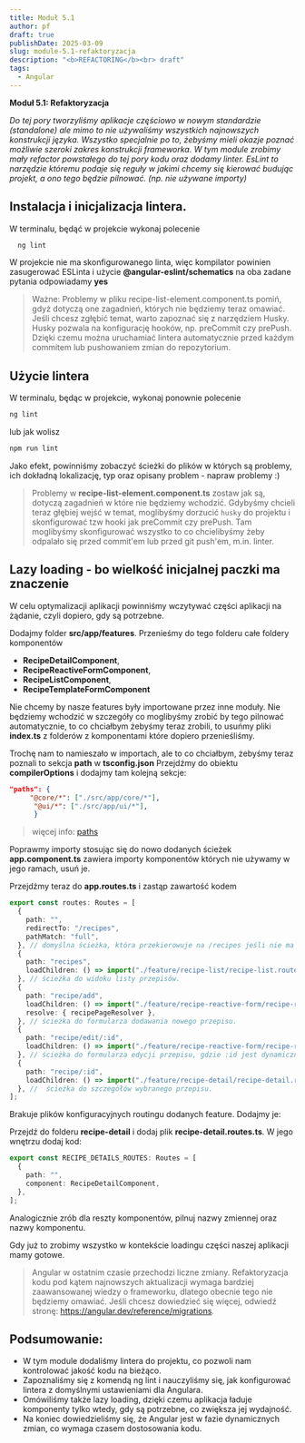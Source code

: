```yaml
---
title: Moduł 5.1
author: pf
draft: true
publishDate: 2025-03-09
slug: module-5.1-refaktoryzacja
description: "<b>REFACTORING</b><br> draft"
tags:
  - Angular
---
```


**Moduł 5.1: Refaktoryzacja**

_Do tej pory tworzyliśmy aplikacje częściowo w nowym standardzie (standalone) ale mimo to nie używaliśmy wszystkich najnowszych konstrukcji języka.
Wszystko specjalnie po to, żebyśmy mieli okazje poznać możliwie szeroki zakres konstrukcji frameworka.
W tym module zrobimy mały refactor powstałego do tej pory kodu oraz dodamy linter.
EsLint to narzędzie któremu podaje się reguły w jakimi chcemy się kierować budując projekt, a ono tego będzie pilnować. (np. nie używane importy)_

## Instalacja i inicjalizacja lintera.

W terminalu, będąć w projekcie wykonaj polecenie

```bash
  ng lint
```

W projekcie nie ma skonfigurowanego linta, więc kompilator powinien zasugerować ESLinta i użycie **@angular-eslint/schematics** na oba zadane pytania odpowiadamy **yes**

> Ważne: Problemy w pliku recipe-list-element.component.ts pomiń, gdyż dotyczą one zagadnień, których nie będziemy teraz omawiać.
> Jeśli chcesz zgłębić temat, warto zapoznać się z narzędziem Husky.
> Husky pozwala na konfigurację hooków, np. preCommit czy prePush.
> Dzięki czemu można uruchamiać lintera automatycznie przed każdym commitem lub pushowaniem zmian do repozytorium.

## Użycie lintera

W terminalu, będąc w projekcie, wykonaj ponownie polecenie

```bash
ng lint
```

lub jak wolisz

```bash
npm run lint
```

Jako efekt, powinniśmy zobaczyć ścieżki do plików w których są problemy, ich dokładną lokalizację, typ oraz opisany problem - napraw problemy :)

> Problemy w **recipe-list-element.component.ts** zostaw jak są, dotyczą zagadnień w które nie będziemy wchodzić.
> Gdybyśmy chcieli teraz głębiej wejść w temat, moglibyśmy dorzucić `husky` do projektu i skonfigurować tzw hooki jak preCommit czy prePush.
> Tam moglibyśmy skonfigurować wszystko to co chcielibyśmy żeby odpalało się przed commit'em lub przed git push'em, m.in. linter.

## Lazy loading - bo wielkość inicjalnej paczki ma znaczenie

W celu optymalizacji aplikacji powinniśmy wczytywać części aplikacji na żądanie, czyli dopiero, gdy są potrzebne.

Dodajmy folder **src/app/features**.
Przenieśmy do tego folderu całe foldery komponentów

- **RecipeDetailComponent**,
- **RecipeReactiveFormComponent**,
- **RecipeListComponent**,
- **RecipeTemplateFormComponent**

Nie chcemy by nasze features były importowane przez inne moduły. Nie będziemy wchodzić w szczegóły co moglibyśmy zrobić by tego pilnować automatycznie, to co chciałbym żebyśmy teraz zrobili, to usuńmy pliki **index.ts** z folderów z komponentami które dopiero przenieśliśmy.

Trochę nam to namieszało w importach, ale to co chciałbym, żebyśmy teraz poznali to sekcja **path** w **tsconfig.json**
Przejdźmy do obiektu **compilerOptions** i dodajmy tam kolejną sekcje:

```json
"paths": {
     "@core/*": ["./src/app/core/*"],
      "@ui/*": ["./src/app/ui/*"],
      }
```

> więcej info: [paths](https://www.typescriptlang.org/tsconfig/#paths)

Poprawmy importy stosując się do nowo dodanych ścieżek **app.component.ts** zawiera importy komponentów których nie używamy w jego ramach, usuń je.

Przejdźmy teraz do **app.routes.ts** i zastąp zawartość kodem

```typescript
export const routes: Routes = [
  {
    path: "",
    redirectTo: "/recipes",
    pathMatch: "full",
  }, // domyślna ścieżka, która przekierowuje na /recipes jeśli nie ma podanej innej ścieżki.
  {
    path: "recipes",
    loadChildren: () => import("./feature/recipe-list/recipe-list.routes").then((c) => c.RECIPE_LIST_ROUTES),
  }, // ścieżka do widoku listy przepisów.
  {
    path: "recipe/add",
    loadChildren: () => import("./feature/recipe-reactive-form/recipe-reactive-form.routes").then((c) => c.RECIPE_REACTIVE_FORM_ROUTES),
    resolve: { recipePageResolver },
  }, // ścieżka do formularza dodawania nowego przepisu.
  {
    path: "recipe/edit/:id",
    loadChildren: () => import("./feature/recipe-reactive-form/recipe-reactive-form.routes").then((c) => c.RECIPE_REACTIVE_FORM_ROUTES),
  }, // ścieżka do formularza edycji przepisu, gdzie :id jest dynamicznym parametrem.
  {
    path: "recipe/:id",
    loadChildren: () => import("./feature/recipe-detail/recipe-detail.routes").then((c) => c.RECIPE_DETAILS_ROUTES),
  }, //  ścieżka do szczegółów wybranego przepisu.
];
```

Brakuje plików konfiguracyjnych routingu dodanych feature. Dodajmy je:

Przejdź do folderu **recipe-detail** i dodaj plik **recipe-detail.routes.ts**. W jego wnętrzu dodaj kod:

```typescript
export const RECIPE_DETAILS_ROUTES: Routes = [
  {
    path: "",
    component: RecipeDetailComponent,
  },
];
```

Analogicznie zrób dla reszty komponentów, pilnuj nazwy zmiennej oraz nazwy komponentu.

Gdy już to zrobimy wszystko w kontekście loadingu części naszej aplikacji mamy gotowe.

> Angular w ostatnim czasie przechodzi liczne zmiany. Refaktoryzacja kodu pod kątem najnowszych aktualizacji wymaga bardziej zaawansowanej wiedzy o frameworku, dlatego obecnie tego nie będziemy omawiać. Jeśli chcesz dowiedzieć się więcej, odwiedź stronę: https://angular.dev/reference/migrations.

## Podsumowanie:

- W tym module dodaliśmy lintera do projektu, co pozwoli nam kontrolować jakość kodu na bieżąco.
- Zapoznaliśmy się z komendą ng lint i nauczyliśmy się, jak konfigurować lintera z domyślnymi ustawieniami dla Angulara.
- Omówiliśmy także lazy loading, dzięki czemu aplikacja ładuje komponenty tylko wtedy, gdy są potrzebne, co zwiększa jej wydajność.
- Na koniec dowiedzieliśmy się, że Angular jest w fazie dynamicznych zmian, co wymaga czasem dostosowania kodu.
